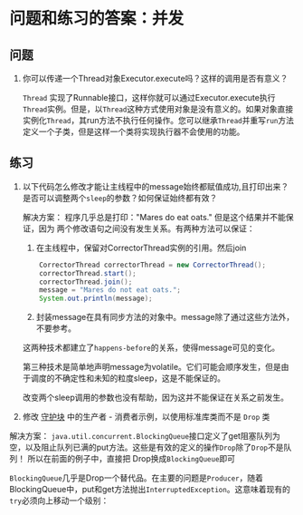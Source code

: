 # 问题和练习的答案：并发

## 问题
1. 你可以传递一个Thread对象Executor.execute吗？这样的调用是否有意义？

    `Thread` 实现了Runnable接口，这样你就可以通过Executor.execute执行`Thread`实例。但是，以`Thread`这种方式使用对象是没有意义的。如果对象直接实例化`Thread`，其run方法不执行任何操作。您可以继承`Thread`并重写`run`方法定义一个子类，但是这样一个类将实现执行器不会使用的功能。
    
## 练习
1. 以下代码怎么修改才能让主线程中的message始终都赋值成功,且打印出来？是否可以调整两个`sleep`的参数？如何保证始终都有效？

    解决方案：
    程序几乎总是打印："Mares do eat oats." 但是这个结果并不能保证，因为 两个修改语句之间没有发生关系。有两种方法可以保证：
    
    1. 在主线程中，保留对CorrectorThread实例的引用。然后join
    ```java
        CorrectorThread correctorThread = new CorrectorThread();
        correctorThread.start();
        correctorThread.join();
        message = "Mares do not eat oats.";
        System.out.println(message);
    ```
    2. 封装message在具有同步方法的对象中。message除了通过这些方法外，不要参考。
    
    这两种技术都建立了`happens-before`的关系，使得message可见的变化。
    
    第三种技术是简单地声明message为volatile。它们可能会顺序发生，但是由于调度的不确定性和未知的粒度sleep，这是不能保证的。
    
    改变两个sleep调用的参数也没有帮助，因为这并不能保证在关系之前发生。
    
2. 修改 [守护块](/content/essential/concurrency/guardmeth.md) 中的生产者 - 消费者示例，以使用标准库类而不是 `Drop` 类

解决方案：
`java.util.concurrent.BlockingQueue`接口定义了get阻塞队列为空，以及阻止队列已满的put方法。这些是有效的定义的操作`Drop`除了`Drop`不是队列！ 所以在前面的例子中，直接把 Drop换成`BlockingQueue`即可

`BlockingQueue`几乎是Drop一个替代品。在主要的问题是`Producer`，随着BlockingQueue中，put和get方法抛出`InterruptedException`。这意味着现有的`try`必须向上移动一个级别：




    
